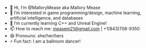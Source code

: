 - 👋 Hi, I’m @MalloryMease aka Mallory Mease
- 👀 I’m interested in game programming/design, machine learning, artificial intelligence, and databases
- 🌱 I’m currently learning C++ and Unreal Engine!
- 📫 How to reach me: measem21@gmail.com | +1(843)708-9350
- 😄 Pronouns: she/her/hers
- ⚡ Fun fact: I am a ballroom dancer!


